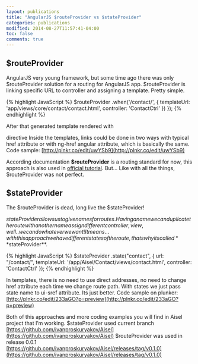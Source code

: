 ```yaml
---
layout: publications
title: "AngularJS $routeProvider vs $stateProvider"
categories: publications
modified: 2014-08-27T11:57:41-04:00
toc: false
comments: true
---
```


## $routeProvider

AngularJS very young framework, but some time ago there was only $routeProvider solution for a routing for AngularJS app.
$routeProvider is linking specific URL to controller and assigning a template. Pretty simple.

{% highlight JavaScript %}
$routeProvider
        .when('/contact/', {
            templateUrl: 'app/views/core/contact/contact.html',
            controller: 'ContactCtrl'
        })
});
{% endhighlight %}

After that generated template rendered with **<div ng-view></div>** directive
Inside the templates, links could be done in two ways with typical href attribute or with ng-href angular attribute, which is basically the same.
Code sample: [http://plnkr.co/edit/uwYSb9](http://plnkr.co/edit/uwYSb9)

According documentation **$routeProvider** is a routing standard for now, this approach is also used in [official tutorial](https://docs.angularjs.org/tutorial).
But… Like with all the things, $routeProvider was not perfect.

## $stateProvider
The $routeProvider is dead, long live the $stateProvider!

$stateProvider allows us to give names for routes. Having a name we can duplicate the route with another name assign different controller, view, well.. we can do whatever we want!
It means… with this approach we have different states of the route, thats why its called **$stateProvider**.

{% highlight JavaScript %}
$stateProvider
            .state("contact", {
                url: "/contact/",
                templateUrl: '/app/Aisel/Contact/views/contact.html',
                controller: 'ContactCtrl'
            });
{% endhighlight %}

In templates, there is no need to use direct addresses, no need to change href attribute each time we change route path. With states we just pass state name to ui-sref attribute. Its just better.
Code sample on plunker: [http://plnkr.co/edit/233aGO?p=preview](http://plnkr.co/edit/233aGO?p=preview)

Both of this approaches and more coding examples you will find in Aisel project that I’m working.
$stateProvider used current branch [https://github.com/ivanproskuryakov/Aisel](https://github.com/ivanproskuryakov/Aisel)
$routeProvider was used in release 0.0.1 [https://github.com/ivanproskuryakov/Aisel/releases/tag/v0.1.0](https://github.com/ivanproskuryakov/Aisel/releases/tag/v0.1.0)
